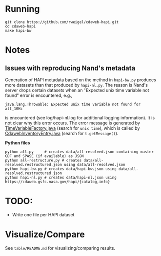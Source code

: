 # Running

```
git clone https://github.com/rweigel/cdaweb-hapi.git
cd cdaweb-hapi
make hapi-bw
```

# Notes

## Issues with reproducing Nand's metadata

Generation of HAPI metadata based on the method in `hapi-bw.py` produces more datasets than that produced by `hapi-nl.py`. The reason is Nand's server drops certain datasets when an "Expected unix time variable not found" error is encountered, e.g.,

```
java.lang.Throwable: Expected unix time variable not found for alt_10Hz
```

is encountered (see log/hapi-nl.log for additional logging information). It is not clear why this error occurs. The error message is generated by [TimeVariableFactory.java](https://github.com/autoplot/cdfj/blob/master/src/main/java/gov/nasa/gsfc/spdf/cdfj/TimeVariableFactory.java) (search for `unix time`), which is called by [CdawebInventoryEntry.java](https://git.smce.nasa.gov/spdf/hapi-nand/-/blob/main/src/java/org/hapistream/hapi/server/cdaweb/CdawebInventoryEntry.java) (search for `t.getMessage()`).


**Python files**

```
python all.py     # creates data/all-resolved.json containing master CDF and SPASE (if available) as JSON
python all-restructure.py # creates data/all-resolved.restructured.json using data/all-resolved.json
python hapi-bw.py # creates data/hapi-bw.json using data/all-resolved.restructured.json
python hapi-nl.py # creates data/hapi-nl.json using https://cdaweb.gsfc.nasa.gov/hapi/{catalog,info}
```

# TODO:

* Write one file per HAPI dataset

# Visualize/Compare

See `table/README.md` for visualizing/comparing results.
